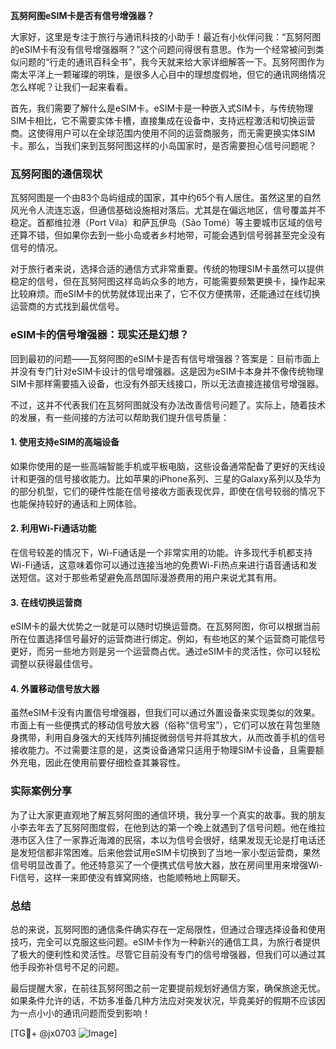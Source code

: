**瓦努阿图eSIM卡是否有信号增强器？**

大家好，这里是专注于旅行与通讯科技的小助手！最近有小伙伴问我：“瓦努阿图的eSIM卡有没有信号增强器啊？”这个问题问得很有意思。作为一个经常被问到类似问题的“行走的通讯百科全书”，我今天就来给大家详细解答一下。瓦努阿图作为南太平洋上一颗璀璨的明珠，是很多人心目中的理想度假地，但它的通讯网络情况怎么样呢？让我们一起来看看。

首先，我们需要了解什么是eSIM卡。eSIM卡是一种嵌入式SIM卡，与传统物理SIM卡相比，它不需要实体卡槽，直接集成在设备中，支持远程激活和切换运营商。这使得用户可以在全球范围内使用不同的运营商服务，而无需更换实体SIM卡。那么，当我们来到瓦努阿图这样的小岛国家时，是否需要担心信号问题呢？

### 瓦努阿图的通信现状

瓦努阿图是一个由83个岛屿组成的国家，其中约65个有人居住。虽然这里的自然风光令人流连忘返，但通信基础设施相对落后。尤其是在偏远地区，信号覆盖并不稳定。首都维拉港（Port Vila）和萨瓦伊岛（São Tomé）等主要城市区域的信号还算不错，但如果你去到一些小岛或者乡村地带，可能会遇到信号弱甚至完全没有信号的情况。

对于旅行者来说，选择合适的通信方式非常重要。传统的物理SIM卡虽然可以提供稳定的信号，但在瓦努阿图这样岛屿众多的地方，可能需要频繁更换卡，操作起来比较麻烦。而eSIM卡的优势就体现出来了，它不仅方便携带，还能通过在线切换运营商的方式找到最优信号。

### eSIM卡的信号增强器：现实还是幻想？

回到最初的问题——瓦努阿图的eSIM卡是否有信号增强器？答案是：目前市面上并没有专门针对eSIM卡设计的信号增强器。这是因为eSIM卡本身并不像传统物理SIM卡那样需要插入设备，也没有外部天线接口，所以无法直接连接信号增强器。

不过，这并不代表我们在瓦努阿图就没有办法改善信号问题了。实际上，随着技术的发展，有一些间接的方法可以帮助我们提升信号质量：

#### 1. 使用支持eSIM的高端设备
如果你使用的是一些高端智能手机或平板电脑，这些设备通常配备了更好的天线设计和更强的信号接收能力。比如苹果的iPhone系列、三星的Galaxy系列以及华为的部分机型，它们的硬件性能在信号接收方面表现优异，即使在信号较弱的情况下也能保持较好的通话和上网体验。

#### 2. 利用Wi-Fi通话功能
在信号较差的情况下，Wi-Fi通话是一个非常实用的功能。许多现代手机都支持Wi-Fi通话，这意味着你可以通过连接当地的免费Wi-Fi热点来进行语音通话和发送短信。这对于那些希望避免高昂国际漫游费用的用户来说尤其有用。

#### 3. 在线切换运营商
eSIM卡的最大优势之一就是可以随时切换运营商。在瓦努阿图，你可以根据当前所在位置选择信号最好的运营商进行绑定。例如，有些地区的某个运营商可能信号更好，而另一些地方则是另一个运营商占优。通过eSIM卡的灵活性，你可以轻松调整以获得最佳信号。

#### 4. 外置移动信号放大器
虽然eSIM卡没有内置信号增强器，但我们可以通过外置设备来实现类似的效果。市面上有一些便携式的移动信号放大器（俗称“信号宝”），它们可以放在背包里随身携带，利用自身强大的天线阵列捕捉微弱信号并将其放大，从而改善手机的信号接收能力。不过需要注意的是，这类设备通常只适用于物理SIM卡设备，且需要额外充电，因此在使用前要仔细检查其兼容性。

### 实际案例分享

为了让大家更直观地了解瓦努阿图的通信环境，我分享一个真实的故事。我的朋友小李去年去了瓦努阿图度假，在他到达的第一个晚上就遇到了信号问题。他在维拉港市区入住了一家靠近海滩的民宿，本以为信号会很好，结果发现无论是打电话还是发短信都非常困难。后来他尝试用eSIM卡切换到了当地一家小型运营商，果然信号明显改善了。他还特意买了一个便携式信号放大器，放在房间里用来增强Wi-Fi信号，这样一来即使没有蜂窝网络，也能顺畅地上网聊天。

### 总结

总的来说，瓦努阿图的通信条件确实存在一定局限性，但通过合理选择设备和使用技巧，完全可以克服这些问题。eSIM卡作为一种新兴的通信工具，为旅行者提供了极大的便利性和灵活性。尽管它目前没有专门的信号增强器，但我们可以通过其他手段弥补信号不足的问题。

最后提醒大家，在前往瓦努阿图之前一定要提前规划好通信方案，确保旅途无忧。如果条件允许的话，不妨多准备几种方法应对突发状况，毕竟美好的假期不应该因为一点小小的通讯问题而受到影响！

[TG💪+ @jx0703 ![Image](https://github.com/user-attachments/assets/dbca1d08-cadb-493c-b0ec-ad6f7a83f270)]